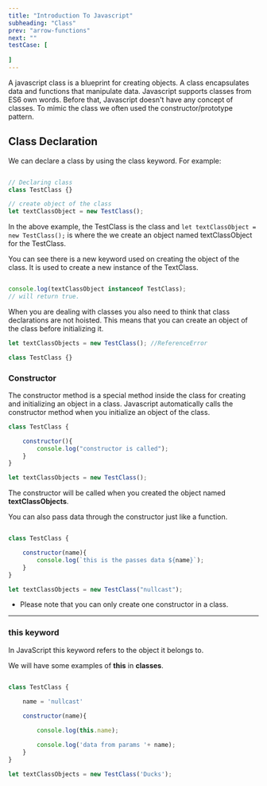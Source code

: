 ```yaml
---
title: "Introduction To Javascript"
subheading: "Class"
prev: "arrow-functions"
next: ""
testCase: [
           
]
---
```


A javascript class is a blueprint for creating objects. A class encapsulates data and functions that manipulate data.
Javascript supports classes from ES6 own words. Before that, Javascript doesn't have any concept of classes. To mimic the class we often used the constructor/prototype pattern.

## Class Declaration

We can declare a class by using the class keyword. For example: 

```javascript

// Declaring class 
class TestClass {}

// create object of the class
let textClassObject = new TestClass();

```

In the above example, the TestClass is the class and `let textClassObject = new TestClass();` is where the we create an object named textClassObject for the TestClass.

You can see there is a new keyword used on creating the object of the class. It is used to create a new instance of the TextClass.


```javascript

console.log(textClassObject instanceof TestClass);
// will return true.
```

When you are dealing with classes you also need to think that class declarations are not hoisted.  This means that you can create an object of the class before initializing it.

```javascript
let textClassObjects = new TestClass(); //ReferenceError

class TestClass {}

```

### Constructor
The constructor method is a special method inside the class for creating and initializing an object in a class. Javascript automatically calls the constructor method when you initialize an object of the class.

```javascript
class TestClass {

    constructor(){
        console.log("constructor is called");
    }
}

let textClassObjects = new TestClass();

```

The constructor will be called when you created the object named **textClassObjects**.

You can also pass data through the constructor just like a function.

```javascript

class TestClass {

    constructor(name){
        console.log(`this is the passes data ${name}`);
    }
}

let textClassObjects = new TestClass("nullcast");

```
* Please note that you can only create one constructor in a class.
***
### this keyword
In JavaScript this keyword refers to the object it belongs to.

We will have some examples of **this** in **classes**.

```javascript

class TestClass {

    name = 'nullcast'

    constructor(name){
        
        console.log(this.name);

        console.log('data from params '+ name);
    }
}

let textClassObjects = new TestClass('Ducks');

```
